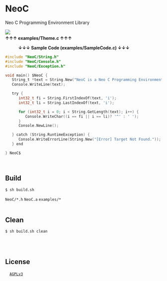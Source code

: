 # NeoC
Neo C Programming Environment Library

![](https://user-images.githubusercontent.com/85844095/125081210-b6ea7380-e100-11eb-9f34-0871e29de9cc.png)
&emsp;&emsp;&emsp;&emsp;&emsp;&emsp;&emsp;&emsp;&emsp;&emsp;&emsp;&emsp;&emsp;&emsp;&emsp;&emsp;&emsp;&emsp;&emsp;&emsp;&emsp;&emsp;&emsp;&emsp;&emsp;&emsp;&emsp;&emsp;&emsp;&emsp;&emsp;&emsp;&emsp;__↑↑↑ examples/Theme.c ↑↑↑__

&emsp;&emsp;&emsp;__↓↓↓ Sample Code (examples/SampleCode.c) ↓↓↓__
```C
#include "NeoC/String.h"
#include "NeoC/Console.h"
#include "NeoC/Exception.h"

void main() $NeoC {
   String_t *text = String.New("NeoC is a Neo C Programming Environment Library !");
   Console.WriteLine(text);

   try {
      int32_t fi = String.FirstIndexOf(text, 'i');
      int32_t li = String.LastIndexOf(text, 'i');

      for (int32_t i = 0; i < String.GetLength(text); i++) {
         Console.WriteChar((i == fi || i == li)? '^' : ' ');
      }
      Console.NewLine();

   } catch (String.RuntimeException) {
      Console.WriteErrorLine(String.New("[Error] Target Not Found."));
   } end

} NeoC$
```
<br>

## Build
```fish
$ sh build.sh
```
`NeoC/*.h` `NeoC.a` `examples/*`
<br><br>

## Clean
```fish
$ sh build.sh clean
```
<br><br>

## License
&emsp;[`AGPLv3`](https://www.gnu.org/licenses/agpl-3.0.html)
